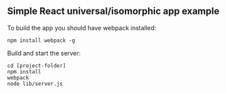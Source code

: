## Simple React universal/isomorphic app example 

To build the app you should have webpack installed:

```
npm install webpack -g
```

Build and start the server:
```
cd [project-folder]
npm install
webpack
node lib/server.js 
```
